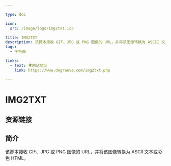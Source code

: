 ```yaml
---

type: doc

icon:
  src: /image/logo/img2txt.ico

title: IMG2TXT
description: 该脚本接收 GIF、JPG 或 PNG 图像的 URL，并将该图像转换为 ASCII 文本或彩色 HTML。
tags:
  - 字符画

links:
  - text: 🌍网站地址
    link: https://www.degraeve.com/img2txt.php

---
```


<ShowLogo />

# IMG2TXT

<ShowTags />

<ShowBreadcrumb />

## 资源链接

<ShowLinks />

## 简介

该脚本接收 GIF、JPG 或 PNG 图像的 URL，并将该图像转换为 ASCII 文本或彩色 HTML。
